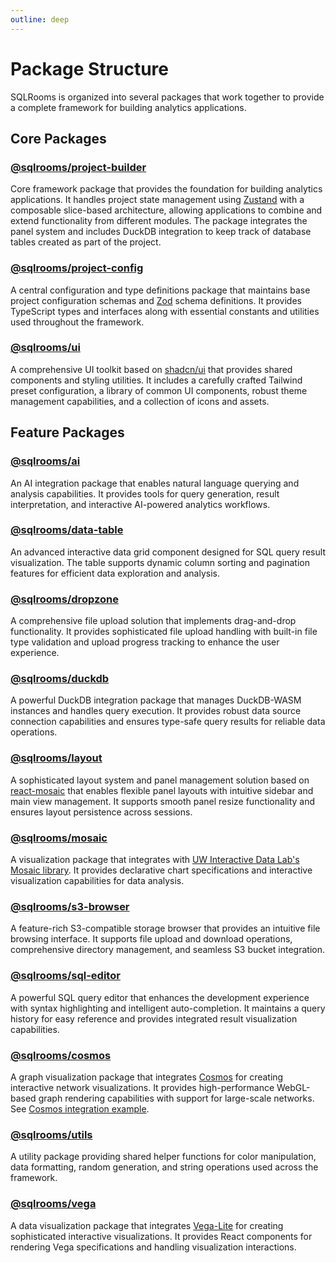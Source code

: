 ```yaml
---
outline: deep
---
```


# Package Structure

SQLRooms is organized into several packages that work together to provide a complete framework for building analytics applications.

## Core Packages

### [@sqlrooms/project-builder](./api/project-builder/index.md)

Core framework package that provides the foundation for building analytics applications. It handles project state management using [Zustand](https://github.com/pmndrs/zustand) with a composable slice-based architecture, allowing applications to combine and extend functionality from different modules. The package integrates the panel system and includes DuckDB integration to keep track of database tables created as part of the project.

### [@sqlrooms/project-config](./api/project-config/index.md)

A central configuration and type definitions package that maintains base project configuration schemas and [Zod](https://zod.dev/) schema definitions. It provides TypeScript types and interfaces along with essential constants and utilities used throughout the framework.

### [@sqlrooms/ui](./api/ui/index.md)

A comprehensive UI toolkit based on [shadcn/ui](https://ui.shadcn.com/) that provides shared components and styling utilities. It includes a carefully crafted Tailwind preset configuration, a library of common UI components, robust theme management capabilities, and a collection of icons and assets.

## Feature Packages

### [@sqlrooms/ai](./api/ai/index.md)

An AI integration package that enables natural language querying and analysis capabilities. It provides tools for query generation, result interpretation, and interactive AI-powered analytics workflows.

### [@sqlrooms/data-table](./api/data-table/index.md)

An advanced interactive data grid component designed for SQL query result visualization. The table supports dynamic column sorting and pagination features for efficient data exploration and analysis.

### [@sqlrooms/dropzone](./api/dropzone/index.md)

A comprehensive file upload solution that implements drag-and-drop functionality. It provides sophisticated file upload handling with built-in file type validation and upload progress tracking to enhance the user experience.

### [@sqlrooms/duckdb](./api/duckdb/index.md)

A powerful DuckDB integration package that manages DuckDB-WASM instances and handles query execution. It provides robust data source connection capabilities and ensures type-safe query results for reliable data operations.

### [@sqlrooms/layout](./api/layout/index.md)

A sophisticated layout system and panel management solution based on [react-mosaic](https://nomcopter.github.io/react-mosaic/) that enables flexible panel layouts with intuitive sidebar and main view management. It supports smooth panel resize functionality and ensures layout persistence across sessions.

### [@sqlrooms/mosaic](./api/mosaic/index.md)

A visualization package that integrates with [UW Interactive Data Lab's Mosaic library](https://idl.uw.edu/mosaic/). It provides declarative chart specifications and interactive visualization capabilities for data analysis.

### [@sqlrooms/s3-browser](./api/s3-browser/index.md)

A feature-rich S3-compatible storage browser that provides an intuitive file browsing interface. It supports file upload and download operations, comprehensive directory management, and seamless S3 bucket integration.

### [@sqlrooms/sql-editor](./api/sql-editor/index.md)

A powerful SQL query editor that enhances the development experience with syntax highlighting and intelligent auto-completion. It maintains a query history for easy reference and provides integrated result visualization capabilities.

### [@sqlrooms/cosmos](./api/cosmos/index.md)

A graph visualization package that integrates [Cosmos](https://github.com/cosmograph-org/cosmos) for creating interactive network visualizations. It provides high-performance WebGL-based graph rendering capabilities with support for large-scale networks. See [Cosmos integration example](/examples#cosmos-graph-visualization).

### [@sqlrooms/utils](./api/utils/index.md)

A utility package providing shared helper functions for color manipulation, data formatting, random generation, and string operations used across the framework.

### [@sqlrooms/vega](./api/vega/index.md)

A data visualization package that integrates [Vega-Lite](https://vega.github.io/vega-lite/) for creating sophisticated interactive visualizations. It provides React components for rendering Vega specifications and handling visualization interactions.
